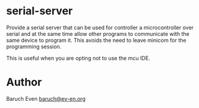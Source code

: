 # serial-server

Provide a serial server that can be used for controller a microcontroller over
serial and at the same time allow other programs to communicate with the same
device to program it. This avoids the need to leave minicom for the programming
session.

This is useful when you are opting not to use the mcu IDE.

# Author

Baruch Even <baruch@ev-en.org>
